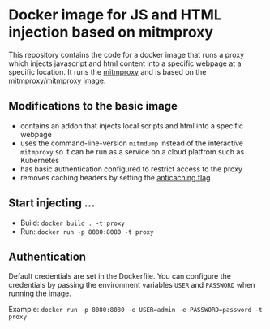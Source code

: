 # Docker image for JS and HTML injection based on mitmproxy

This repository contains the code for a docker image that runs a proxy which injects javascript and html content into a specific webpage at a specific location. It runs the [mitmproxy](https://mitmproxy.org/) and is based on the
[mitmproxy/mitmproxy image](https://hub.docker.com/r/mitmproxy/mitmproxy/).

## Modifications to the basic image
* contains an addon that injects local scripts and html into a specific webpage
* uses the command-line-version `mitmdump` instead of the interactive `mitmproxy` so it can be run as a service on a cloud platfrom such as Kubernetes
* has basic authentication configured to restrict access to the proxy
* removes caching headers by setting the [anticaching flag](https://docs.mitmproxy.org/stable/overview-features/#anticache)


## Start injecting ...

* Build: `docker build . -t proxy`
* Run: `docker run -p 8080:8080 -t proxy`


## Authentication

Default credentials are set in the Dockerfile. You can configure the credentials by passing the environment variables `USER` and `PASSWORD` when running the image.

Example:
`docker run -p 8080:8080 -e USER=admin -e PASSWORD=password -t proxy`

